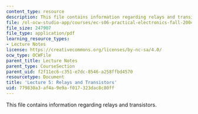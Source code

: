 ```yaml
---
content_type: resource
description: This file contains information regarding relays and transistors.
file: /ol-ocw-studio-app/courses/ec-s06-practical-electronics-fall-2004/779830a3af4a9e9af017323dac8c80ff_MITEC_S06F04_lec05.pdf
file_size: 247907
file_type: application/pdf
learning_resource_types:
- Lecture Notes
license: https://creativecommons.org/licenses/by-nc-sa/4.0/
ocw_type: OCWFile
parent_title: Lecture Notes
parent_type: CourseSection
parent_uid: f2f11ec6-c351-e7dc-8546-a258ffbd4570
resourcetype: Document
title: 'Lecture 5: Relays and Transistors'
uid: 779830a3-af4a-9e9a-f017-323dac8c80ff
---
```

This file contains information regarding relays and transistors.